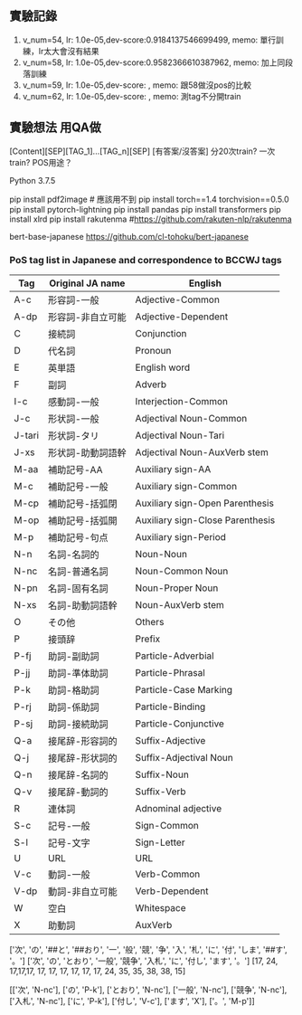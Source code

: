 ## 實驗記錄
1. v_num=54, lr: 1.0e-05,dev-score:0.9184137546699499,  memo: 單行訓練，lr太大會沒有結果
2. v_num=58, lr: 1.0e-05,dev-score:0.9582366610387962,  memo: 加上同段落訓練
2. v_num=59, lr: 1.0e-05,dev-score: ,   memo: 跟58做沒pos的比較
2. v_num=62, lr: 1.0e-05,dev-score: ,   memo: 測tag不分開train



## 實驗想法 用QA做
[Content][SEP][TAG_1]...[TAG_n][SEP]
[有答案/沒答案]
分20次train?
一次train?
POS用途？

Python 3.7.5

pip install pdf2image # 應該用不到
pip install torch==1.4 torchvision==0.5.0
pip install pytorch-lightning
pip install pandas
pip install transformers
pip install xlrd
pip install rakutenma #https://github.com/rakuten-nlp/rakutenma

bert-base-japanese
https://github.com/cl-tohoku/bert-japanese

### PoS tag list in Japanese and correspondence to BCCWJ tags

| Tag  | Original JA name | English             |
| ---  | ---------------- | ------------------  |
| A-c  | 形容詞-一般       | Adjective-Common    |
| A-dp | 形容詞-非自立可能  | Adjective-Dependent |
| C    | 接続詞            | Conjunction         |
| D    | 代名詞            | Pronoun             |
| E    | 英単語            | English word        |
| F    | 副詞              | Adverb              |
| I-c  | 感動詞-一般        | Interjection-Common |
| J-c  | 形状詞-一般        | Adjectival Noun-Common |
| J-tari | 形状詞-タリ      | Adjectival Noun-Tari |
| J-xs | 形状詞-助動詞語幹   | Adjectival Noun-AuxVerb stem |
| M-aa | 補助記号-AA        | Auxiliary sign-AA |
| M-c  | 補助記号-一般      | Auxiliary sign-Common |
| M-cp | 補助記号-括弧閉    | Auxiliary sign-Open Parenthesis |
| M-op | 補助記号-括弧開    | Auxiliary sign-Close Parenthesis |
| M-p  | 補助記号-句点      | Auxiliary sign-Period |
| N-n  | 名詞-名詞的        | Noun-Noun |
| N-nc | 名詞-普通名詞      | Noun-Common Noun |
| N-pn | 名詞-固有名詞      | Noun-Proper Noun |
| N-xs | 名詞-助動詞語幹    | Noun-AuxVerb stem |
| O    | その他            | Others            |
| P    | 接頭辞             | Prefix |
| P-fj | 助詞-副助詞        | Particle-Adverbial |
| P-jj | 助詞-準体助詞      | Particle-Phrasal |
| P-k  | 助詞-格助詞        | Particle-Case Marking |
| P-rj | 助詞-係助詞        | Particle-Binding |
| P-sj | 助詞-接続助詞      | Particle-Conjunctive |
| Q-a  | 接尾辞-形容詞的    | Suffix-Adjective |
| Q-j  | 接尾辞-形状詞的    | Suffix-Adjectival Noun |
| Q-n  | 接尾辞-名詞的      | Suffix-Noun |
| Q-v  | 接尾辞-動詞的      | Suffix-Verb |
| R    | 連体詞            | Adnominal adjective |
| S-c  | 記号-一般         | Sign-Common |
| S-l  | 記号-文字         | Sign-Letter  |
| U    | URL              | URL         |
| V-c  | 動詞-一般         | Verb-Common |
| V-dp | 動詞-非自立可能    | Verb-Dependent |
| W    | 空白              | Whitespace |
| X    | 助動詞            | AuxVerb |


['次', 'の', '##と', '##おり', '一', '般', '競', '争', '入', '札', 'に', '付', 'しま', '##す', '。']
['次', 'の', 'とおり',         '一般',     '競争',     '入札',     'に', '付し', 'ます',       '。']
[17,   24,  17,17,17,        17, 17,     17, 17,    17, 17,     24,  35, 35, 38, 38,      15]

[['次', 'N-nc'], ['の', 'P-k'], ['とおり', 'N-nc'], ['一般', 'N-nc'], ['競争', 'N-nc'], ['入札', 'N-nc'], ['に', 'P-k'], ['付し', 'V-c'], ['ます', 'X'], ['。', 'M-p']]